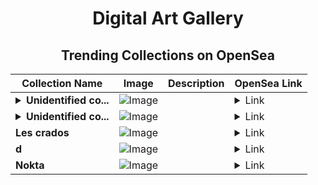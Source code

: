 <div align="center">

# Digital Art Gallery

## Trending Collections on OpenSea

| Collection Name                       | Image                                                                                     | Description                       | OpenSea Link                                                                                          |
|---------------------------------------|-------------------------------------------------------------------------------------------|-----------------------------------|--------------------------------------------------------------------------------------------------------|
| **<details><summary>Unidentified co...</summary>Unidentified contract 67d89311-dc66-4342-aea0-29ef54975130</details>** | ![Image](https://i.seadn.io/s/raw/files/a837708742ad8afcb35eb60ba787976d.jpg?w=500&auto=format?w=200&auto=format) |  | <details><summary>Link</summary>[Unidentified contract 67d89311-dc66-4342-aea0-29ef54975130](https://opensea.io/collection/unidentified-contract-67d89311-dc66-4342-aea0-29ef)</details> |
| **<details><summary>Unidentified co...</summary>Unidentified contract 3a6ae489-d153-4fc2-a620-e99067e18754</details>** | ![Image](https://i.seadn.io/s/raw/files/e9acf51ddce687ccf33c485e916aec1b.jpg?w=500&auto=format?w=200&auto=format) |  | <details><summary>Link</summary>[Unidentified contract 3a6ae489-d153-4fc2-a620-e99067e18754](https://opensea.io/collection/unidentified-contract-3a6ae489-d153-4fc2-a620-e990)</details> |
| **Les crados** | ![Image](https://i.seadn.io/s/raw/files/ed28954954429f6e8c0d4a3288a16c4e.jpg?w=500&auto=format?w=200&auto=format) |  | <details><summary>Link</summary>[Les crados](https://opensea.io/collection/les-crados-1)</details> |
| **d** | ![Image](https://i.seadn.io/s/raw/files/f20d5b3ed93d4d69d0d04611050454f3.jpg?w=500&auto=format?w=200&auto=format) |  | <details><summary>Link</summary>[d](https://opensea.io/collection/d-5340)</details> |
| **Nokta** | ![Image](https://i.seadn.io/s/raw/files/e8539f64546ffc2fabfd699ef38ce501.png?w=500&auto=format?w=200&auto=format) |  | <details><summary>Link</summary>[Nokta](https://opensea.io/collection/nokta-2)</details> |

</div>
